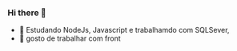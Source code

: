 ### Hi there 👋

- 🔭 Estudando NodeJs, Javascript e trabalhamdo com SQLSever,
- 🌱 gosto de trabalhar com front

